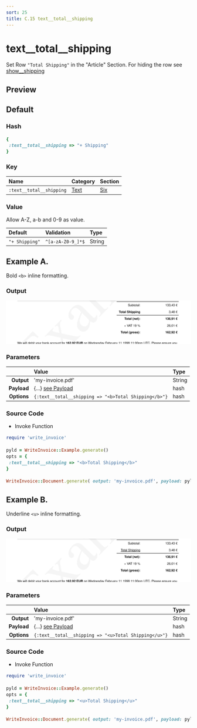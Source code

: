 ```yaml
---
sort: 25
title: C.15 text__total__shipping
---
```

# text__total__shipping

Set Row `"Total Shipping"` in the "Article" Section. For hiding the row see [show__shipping](../options/show__shipping)


## Preview

<div >
    <canvas id='canvas' search=':text__total__shipping' palette='option_detail'></canvas>
</div>
<script src="../assets/js/marker.js"></script>  

 
## Default

### Hash

```ruby
{
 :text__total__shipping => "+ Shipping"
} 
```

### Key

| **Name** | **Category** | **Section** |
| :--- | :--- | :--- |
| ```:text__total__shipping``` |  [Text](./#text) | [Six](/sections/six) |

### Value

Allow A-Z, a-b and 0-9 as value.

| **Default**| **Validation**| **Type** |
| :--- | :--- | :--- |
| ```"+ Shipping"``` | ```^[a-zA-Z0-9_]*$``` | String |

## Example A.

Bold `<b>` inline formatting.

### Output

<img src="../assets/images/options/text__total__shipping--a.png">



### Parameters

| | **Value** | **Type** |
|------:|:------|:------|
| **Output** | 'my-invoice.pdf' | String |
| **Payload** | {...} [see Payload](../payload) | hash |
| **Options** | ```{:text__total__shipping => "<b>Total Shipping</b>"}``` | hash |


### Source Code

* Invoke Function

```ruby
require 'write_invoice'
 
pyld = WriteInvoice::Example.generate()
opts = {
 :text__total__shipping => "<b>Total Shipping</b>"
}
 
WriteInvoice::Document.generate( output: 'my-invoice.pdf', payload: pyld, options: opts )

```

## Example B.

Underline `<u>` inline formatting.

### Output

<img src="../assets/images/options/text__total__shipping--b.png">



### Parameters

| | **Value** | **Type** |
|------:|:------|:------|
| **Output** | 'my-invoice.pdf' | String |
| **Payload** | {...} [see Payload](../payload) | hash |
| **Options** | ```{:text__total__shipping => "<u>Total Shipping</u>"}``` | hash |


### Source Code

* Invoke Function

```ruby
require 'write_invoice'
 
pyld = WriteInvoice::Example.generate()
opts = {
 :text__total__shipping => "<u>Total Shipping</u>"
}
 
WriteInvoice::Document.generate( output: 'my-invoice.pdf', payload: pyld, options: opts )

```

